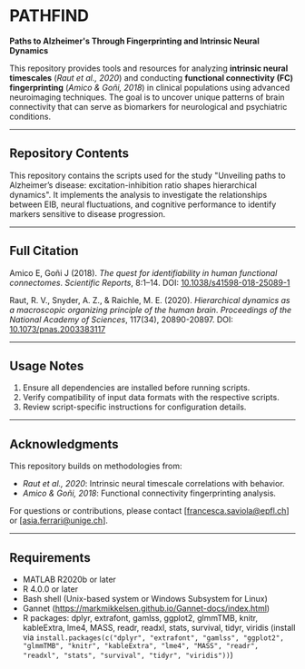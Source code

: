 # **PATHFIND**  
**Paths to Alzheimer's Through Fingerprinting and Intrinsic Neural Dynamics**

This repository provides tools and resources for analyzing **intrinsic neural timescales** (*Raut et al., 2020*) and conducting **functional connectivity (FC) fingerprinting** (*Amico & Goñi, 2018*) in clinical populations using advanced neuroimaging techniques. The goal is to uncover unique patterns of brain connectivity that can serve as biomarkers for neurological and psychiatric conditions.

---

## **Repository Contents**

This repository contains the scripts used for the study "Unveiling paths to Alzheimer’s disease: excitation-inhibition ratio shapes hierarchical dynamics". It implements the analysis to investigate the relationships between EIB, neural fluctuations, and cognitive performance to identify markers sensitive to disease progression.

---

## **Full Citation**
Amico E, Goñi J (2018). *The quest for identifiability in human functional connectomes*. *Scientific Reports*, 8:1–14. DOI: [10.1038/s41598-018-25089-1](https://www.nature.com/articles/s41598-018-25089-1)

Raut, R. V., Snyder, A. Z., & Raichle, M. E. (2020). *Hierarchical dynamics as a macroscopic organizing principle of the human brain*. *Proceedings of the National Academy of Sciences*, 117(34), 20890-20897. DOI: [10.1073/pnas.2003383117](https://doi.org/10.1073/pnas.2003383117)

---

## **Usage Notes**
1. Ensure all dependencies are installed before running scripts.
2. Verify compatibility of input data formats with the respective scripts.
3. Review script-specific instructions for configuration details.

---

## **Acknowledgments**
This repository builds on methodologies from:  
- *Raut et al., 2020*: Intrinsic neural timescale correlations with behavior.  
- *Amico & Goñi, 2018*: Functional connectivity fingerprinting analysis.

For questions or contributions, please contact [francesca.saviola@epfl.ch] or [asia.ferrari@unige.ch].

--- 
## **Requirements**
- MATLAB R2020b or later
- R 4.0.0 or later
- Bash shell (Unix-based system or Windows Subsystem for Linux)
- Gannet (https://markmikkelsen.github.io/Gannet-docs/index.html)
- R packages: dplyr, extrafont, gamlss, ggplot2, glmmTMB, knitr, kableExtra, lme4, MASS, readr, readxl, stats, survival, tidyr, viridis (install via `install.packages(c("dplyr", "extrafont", "gamlss", "ggplot2", "glmmTMB", "knitr", "kableExtra", "lme4", "MASS", "readr", "readxl", "stats", "survival", "tidyr", "viridis"))`)
